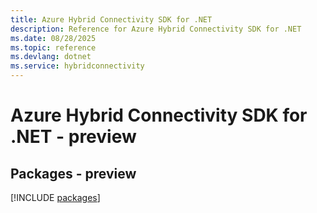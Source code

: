 ```yaml
---
title: Azure Hybrid Connectivity SDK for .NET
description: Reference for Azure Hybrid Connectivity SDK for .NET
ms.date: 08/28/2025
ms.topic: reference
ms.devlang: dotnet
ms.service: hybridconnectivity
---
```

# Azure Hybrid Connectivity SDK for .NET - preview
## Packages - preview
[!INCLUDE [packages](hybrid-connectivity-index.md)]